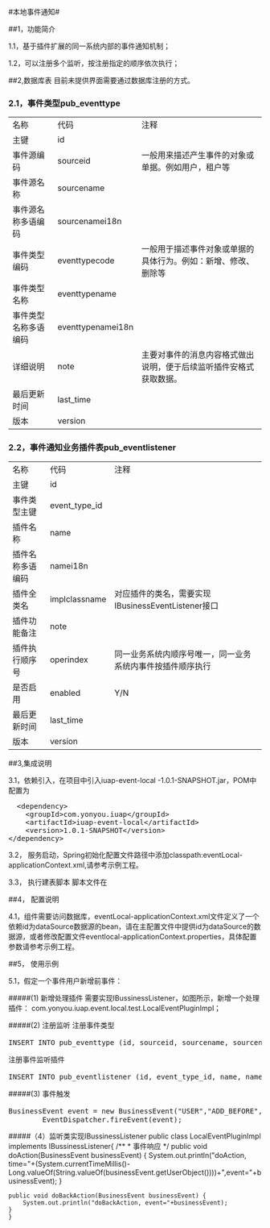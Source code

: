 #本地事件通知#

##1，功能简介

1.1，基于插件扩展的同一系统内部的事件通知机制；

1.2，可以注册多个监听，按注册指定的顺序依次执行；

##2,数据库表
目前未提供界面需要通过数据库注册的方式。
### 2.1，事件类型pub_eventtype 
<table>
   <tr>
      <td>名称</td>
      <td>代码</td>
      <td>注释</td>
   </tr>
   <tr>
      <td>主键</td>
      <td>id</td>
      <td></td>
   </tr>
   <tr>
      <td>事件源编码</td>
      <td>sourceid</td>
      <td>一般用来描述产生事件的对象或单据。例如用户，租户等</td>
   </tr>
   <tr>
      <td>事件源名称</td>
      <td>sourcename</td>
      <td></td>
   </tr>
   <tr>
      <td>事件源名称多语编码</td>
      <td>sourcenamei18n</td>
      <td></td>
   </tr>
   <tr>
      <td>事件类型编码</td>
      <td>eventtypecode</td>
      <td>一般用于描述事件对象或单据的具体行为。例如：新增、修改、删除等</td>
   </tr>
   <tr>
      <td>事件类型名称</td>
      <td>eventtypename</td>
      <td></td>
   </tr>
   <tr>
      <td>事件类型名称多语编码</td>
      <td>eventtypenamei18n</td>
      <td></td>
   </tr>
   <tr>
      <td>详细说明</td>
      <td>note</td>
      <td>主要对事件的消息内容格式做出说明，便于后续监听插件安格式获取数据。</td>
   </tr>
   <tr>
      <td>最后更新时间</td>
      <td>last_time</td>
      <td></td>
   </tr>
   <tr>
      <td>版本</td>
      <td>version</td>
      <td></td>
   </tr>
</table>
	

### 2.2，事件通知业务插件表pub_eventlistener

<table>
   <tr>
      <td>名称</td>
      <td>代码</td>
      <td>注释</td>
   </tr>
   <tr>
      <td>主键</td>
      <td>id</td>
      <td></td>
   </tr>
   <tr>
      <td>事件类型主键</td>
      <td>event_type_id</td>
      <td></td>
   </tr>
   <tr>
      <td>插件名称</td>
      <td>name</td>
      <td></td>
   </tr>
   <tr>
      <td>插件名称多语编码</td>
      <td>namei18n</td>
      <td></td>
   </tr>
   <tr>
      <td>插件全类名</td>
      <td>implclassname</td>
      <td>对应插件的类名，需要实现IBusinessEventListener接口</td>
   </tr>
   <tr>
      <td>插件功能备注</td>
      <td>note</td>
      <td></td>
   </tr>
   <tr>
      <td>插件执行顺序号</td>
      <td>operindex</td>
      <td>同一业务系统内顺序号唯一，同一业务系统内事件按插件顺序执行</td>
   </tr>
   <tr>
      <td>是否启用</td>
      <td>enabled</td>
      <td>Y/N</td>
   </tr>
   <tr>
      <td>最后更新时间</td>
      <td>last_time</td>
      <td></td>
   </tr>
   <tr>
      <td>版本</td>
      <td>version</td>
      <td></td>
   </tr>
</table>


##3,集成说明

3.1，依赖引入，在项目中引入iuap-event-local -1.0.1-SNAPSHOT.jar，POM中配置为
<pre>
  &lt;dependency>
	&lt;groupId>com.yonyou.iuap&lt;/groupId>
	&lt;artifactId>iuap-event-local&lt;/artifactId>
	&lt;version>1.0.1-SNAPSHOT&lt;/version>
&lt;/dependency> 
</pre>
3.2，	服务启动，Spring初始化配置文件路径中添加classpath:eventLocal-applicationContext.xml,请参考示例工程。

3.3，	执行建表脚本
	脚本文件在

##4，	配置说明

4.1，组件需要访问数据库，eventLocal-applicationContext.xml文件定义了一个依赖id为dataSource数据源的bean，请在主配置文件中提供id为dataSource的数据源，或者修改配置文件eventlocal-applicationContext.properties，具体配置参数请参考示例工程。

##5，	使用示例

5.1，假定一个事件用户新增前事件：

#####(1)	新增处理插件
需要实现IBussinessListener，如图所示，新增一个处理插件：
com.yonyou.iuap.event.local.test.LocalEventPluginImpl；

 
#####(2)	注册监听
注册事件类型
<pre>
INSERT INTO pub_eventtype (id, sourceid, sourcename, sourcenamei18n, eventtypecode, eventtypename, eventtypenamei18n, note, last_time, version) VALUES ('1', 'USER', '用户', 'user_code', 'ADD_BEFORE', '新增前', 'add_before_code', null, null, 1);
</pre>
注册事件监听插件
<pre>
INSERT INTO pub_eventlistener (id, event_type_id, name, namei18n, implclassname, note, operindex, enabled, last_time, version) VALUES ('1', '1', '测试', 'test_code', 'com.yonyou.iuap.event.local.test.LocalEventPluginImpl', null, 1, 'Y', null, 1);
</pre>
#####(3)	事件触发
<pre>
BusinessEvent event = new BusinessEvent("USER","ADD_BEFORE",System.currentTimeMillis()/*事件要发送的内容，格式是字符型*/);
		EventDispatcher.fireEvent(event);
</pre>
#####（4）监听类实现IBussinessListener
    public class LocalEventPluginImpl implements IBussinessListener{
	/**
	 * 事件响应
	 */
	public void doAction(BusinessEvent businessEvent) {
		System.out.println("doAction, time="+(System.currentTimeMillis()-Long.valueOf(String.valueOf(businessEvent.getUserObject())))+",event="+businessEvent);
	}
	
	public void doBackAction(BusinessEvent businessEvent) {
		System.out.println("doBackAction, event="+businessEvent);
	}
    }